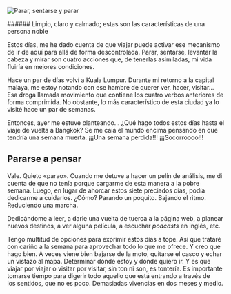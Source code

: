 
![Parar, sentarse y parar](https://lh3.googleusercontent.com/qTB_wNC66OVT1i9PdslwMz_ZBrqnoGiTk6K-7CLJbkX9YZSqO4E3N6X8vJIceqQA3bciytdEw72dmYxJQ2npS380MnsXXBw97kuuo9YXccwxlSgnC-LaAMOGcRFcP1594wpbSaPR9vjyHvvCsi7R7PTh9FPbHWaYZX9tocpX4yR2yLTgA500j0xGdtWoE5rIcj45DDRgP_HLQQsoCAcQTcW1wWa6F9ylhtc0FdoxMsL_MjoiPgbmYqAVy6cn-mALKv2t9CUILXq0XktNr8vtBo6HQF4POssw2rsbuD0HpPJdlk-5D5NsG1aiDzPGjTE2LKH_Bs_sCslMES50e272N8_Kqld7jVDl7I0mIpY-gZz3pAAc6bP7wxAcY_1QcrGe9HO-LCQyzBxap4olcHhmzOGSVBkl0u8FnUxCOtcjnJIMwSVt07Z3jAdYX9UPA5BmmV6Ma19CTAuMu4I2m3pxSSdmgdK2_D2fzRB7eqv2LSO1TVVAZHHlsn4_jKoUQyGWZFmJmpCKNWrztwBtywpi7UgLI8JJncxoryDsiuwbzkkXnzLlnD1dZ3cY7oAMA3DvdXzkgwWnvOOOrqZEq3Va0PFOPcXl6fA07CaIHKWjaLazCQzQd8_eKzXz-YDWi0jbp1wfh9m3RdPth7gb2t082gpyCjcfYC3HmiXQ_2mnHLo=w1440-h810-no)

###### Limpio, claro y calmado; estas son las características de una persona noble

Estos días, me he dado cuenta de que viajar puede activar ese mecanismo de ir de aquí para allá de forma descontrolada. Parar, sentarse, levantar la cabeza y mirar son cuatro acciones que, de tenerlas asimiladas, mi vida fluiría en mejores condiciones.

Hace un par de días volví a Kuala Lumpur. Durante mi retorno a la capital malaya, me estoy notando con ese hambre de querer ver, hacer, visitar... Esa droga llamada movimiento que contiene los cuatro verbos anteriores de forma comprimida. No obstante, lo más característico de esta ciudad ya lo visité hace un par de semanas.

Entonces, ayer me estuve planteando... ¿Qué hago todos estos días hasta el viaje de vuelta a Bangkok? Se me caía el mundo encima pensando en que tendría una semana muerta. ¡¡¡Una semana perdida!!! ¡¡¡Socorroooo!!!

## Pararse a pensar

Vale. Quieto «parao». Cuando me detuve a hacer un pelín de análisis, me di cuenta de que no tenía porque cargarme de esta manera a la pobre semana. Luego, en lugar de ahorcar estos siete preciados días, podía dedicarme a cuidarlos. ¿Cómo? Parando un poquito. Bajando el ritmo. Reduciendo una marcha.

Dedicándome a leer, a darle una vuelta de tuerca a la página web, a planear nuevos destinos, a ver alguna película, a escuchar *podcasts* en inglés, etc.

Tengo multitud de opciones para exprimir estos días a tope. Así que trataré con cariño a la semana para aprovechar todo lo que me ofrece. Y creo que hago bien. A veces viene bien bajarse de la moto, quitarse el casco y echar un vistazo al mapa. Determinar dónde estoy y dónde quiero ir. Y es que viajar por viajar o visitar por visitar, sin ton ni son, es tontería. Es importante tomarse tiempo para digerir todo aquello que está entrando a través de los sentidos, que no es poco. Demasiadas vivencias en dos meses y medio.